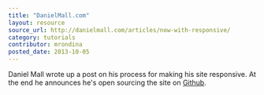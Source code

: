 ```yaml
---
title: "DanielMall.com"
layout: resource
source_url: http://danielmall.com/articles/now-with-responsive/
category: tutorials
contributor: mrondina
posted_date: 2013-10-05
---
```


Daniel Mall wrote up a post on his process for making his site responsive.  At the end he announces he's open sourcing the site on [Github](https://github.com/danielmall/danielmallcom).
